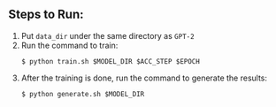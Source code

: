 ## Steps to Run:
1. Put `data_dir` under the same directory as `GPT-2`
2. Run the command to train:
   ```
   $ python train.sh $MODEL_DIR $ACC_STEP $EPOCH
   
   ```
3. After the training is done, run the command to generate the results:
   ```
   $ python generate.sh $MODEL_DIR

   ```
